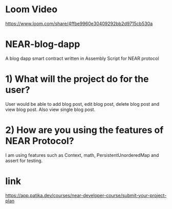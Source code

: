 # Loom Video
https://www.loom.com/share/4ffbe9960e30409292bb2d9715cb530a

# NEAR-blog-dapp
A blog dapp smart contract written in Assembly Script for NEAR protocol

# 1) What will the project do for the user?
User would be able to add blog post, edit blog post, delete blog post and view blog post. Also view single blog post.

# 2) How are you using the features of NEAR Protocol?
I am using features such as Context, math, PersistentUnorderedMap and assert for testing.

# link
https://app.patika.dev/courses/near-developer-course/submit-your-project-plan
